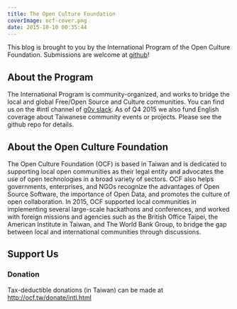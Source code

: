 ```yaml
---
title: The Open Culture Foundation
coverImage: ocf-cover.png
date: 2015-10-10 00:35:44
---
```

This blog is brought to you by the International Program of the Open Culture Foundation.  Submissions are welcome at [github](https://github.com/ocftw/blog/issues)!

## About the Program

The International Program is community-organized, and works to bridge the local and global Free/Open Source and Culture communities.  You can find us on the #intl channel of [g0v slack](http://join.g0v.today).  As of Q4 2015 we also fund English coverage about Taiwanese community events or projects.  Please see the github repo for details.

## About the Open Culture Foundation

The Open Culture Foundation (OCF) is based in Taiwan and is dedicated to supporting local open communities as their legal entity and advocates the use of open technologies in a broad variety of sectors.  OCF also helps governments, enterprises, and NGOs recognize the advantages of Open Source Software, the importance of Open Data, and promotes the culture of open collaboration.  In 2015, OCF supported local communities in implementing several large-scale hackathons and conferences, and worked with foreign missions and agencies such as the British Office Taipei, the American Institute in Taiwan, and The World Bank Group, to bridge the gap between local and international communities through discussions.

## Support Us

### Donation

Tax-deductible donations (in Taiwan) can be made at http://ocf.tw/donate/intl.html
